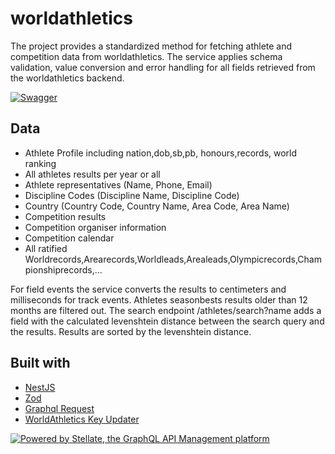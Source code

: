# worldathletics

The project provides a standardized method for fetching athlete and competition data from worldathletics. The service applies schema validation, value conversion and error handling for all fields retrieved from the worldathletics backend.

[![Swagger](https://img.shields.io/badge/-Swagger-%23Clojure?style=for-the-badge&logo=swagger&logoColor=white)](https://worldathletics.nimarion.de/swagger)

## Data

- Athlete Profile including nation,dob,sb,pb, honours,records, world ranking
- All athletes results per year or all
- Athlete representatives (Name, Phone, Email)
- Discipline Codes (Discipline Name, Discipline Code)
- Country (Country Code, Country Name, Area Code, Area Name)
- Competition results
- Competition organiser information
- Competition calendar
- All ratified Worldrecords,Arearecords,Worldleads,Arealeads,Olympicrecords,Championshiprecords,...
  
For field events the service converts the results to centimeters and milliseconds for track events. Athletes seasonbests results older than 12 months are filtered out. The search endpoint /athletes/search?name adds a field with the calculated levenshtein distance between the search query and the results. Results are sorted by the levenshtein distance. 

## Built with 

- [NestJS](https://nestjs.com/)
- [Zod](https://zod.dev/)
- [Graphql Request](https://github.com/jasonkuhrt/graphql-request)
- [WorldAthletics Key Updater](https://github.com/nimarion/worldathletics_key_updater)


<a href="https://stellate.co/?ref=powered-by">
  <img
    src="https://stellate.co/badge.svg"
    alt="Powered by Stellate, the GraphQL API Management platform"
  />
</a>

